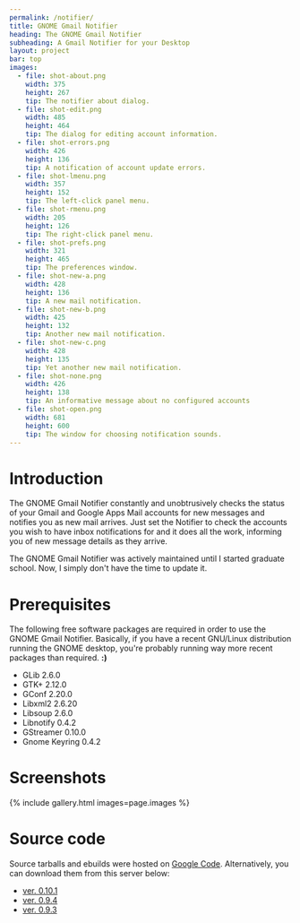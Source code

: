 ```yaml
---
permalink: /notifier/
title: GNOME Gmail Notifier
heading: The GNOME Gmail Notifier
subheading: A Gmail Notifier for your Desktop
layout: project
bar: top
images:
  - file: shot-about.png
    width: 375
    height: 267
    tip: The notifier about dialog.
  - file: shot-edit.png
    width: 485
    height: 464
    tip: The dialog for editing account information.
  - file: shot-errors.png
    width: 426
    height: 136
    tip: A notification of account update errors.
  - file: shot-lmenu.png
    width: 357
    height: 152
    tip: The left-click panel menu.
  - file: shot-rmenu.png
    width: 205
    height: 126
    tip: The right-click panel menu.
  - file: shot-prefs.png
    width: 321
    height: 465
    tip: The preferences window.
  - file: shot-new-a.png
    width: 428
    height: 136
    tip: A new mail notification.
  - file: shot-new-b.png
    width: 425
    height: 132
    tip: Another new mail notification.
  - file: shot-new-c.png
    width: 428
    height: 135
    tip: Yet another new mail notification.
  - file: shot-none.png
    width: 426
    height: 138
    tip: An informative message about no configured accounts
  - file: shot-open.png
    width: 681
    height: 600
    tip: The window for choosing notification sounds.
---
```


# Introduction

The GNOME Gmail Notifier constantly and unobtrusively checks the status
of your Gmail and Google Apps Mail accounts for new messages and notifies
you as new mail arrives. Just set the Notifier to check the accounts you
wish to have inbox notifications for and it does all the work, informing
you of new message details as they arrive.

The GNOME Gmail Notifier was actively maintained until I started graduate
school. Now, I simply don't have the time to update it.

# Prerequisites

The following free software packages are required in order to use the
GNOME Gmail Notifier. Basically, if you have a recent GNU/Linux
distribution running the GNOME desktop, you're probably running way
more recent packages than required. **:)**

 * GLib 2.6.0
 * GTK+ 2.12.0
 * GConf 2.20.0
 * Libxml2 2.6.20
 * Libsoup 2.6.0
 * Libnotify 0.4.2
 * GStreamer 0.10.0
 * Gnome Keyring 0.4.2

# Screenshots

{% include gallery.html images=page.images %}

# Source code

Source tarballs and ebuilds were hosted on
[Google Code](http://gnome-gmail-notifier.googlecode.com/).
Alternatively, you can download them from this
server below:

 * [ver. 0.10.1]({{site.db}}notifier/gnome-gmail-notifier-0.10.1.tbz2)
 * [ver. 0.9.4]({{site.db}}notifier/gnome-gmail-notifier-0.9.4.tbz2)
 * [ver. 0.9.3]({{site.db}}notifier/gnome-gmail-notifier-0.9.3.tbz2)

